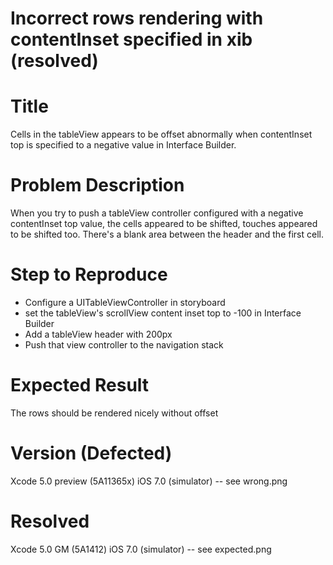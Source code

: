 Incorrect rows rendering with contentInset specified in xib (resolved)
=========================


# Title

Cells in the tableView appears to be offset abnormally when contentInset top is specified to a negative value in Interface Builder.


# Problem Description

When you try to push a tableView controller configured with a negative contentInset top value, the cells appeared to be shifted, touches appeared to be shifted too. There's a blank area between the header and the first cell.


# Step to Reproduce

- Configure a UITableViewController in storyboard
- set the tableView's scrollView content inset top to -100 in Interface Builder
- Add a tableView header with 200px
- Push that view controller to the navigation stack


# Expected Result

The rows should be rendered nicely without offset


# Version (Defected)

Xcode 5.0 preview (5A11365x) iOS 7.0 (simulator) -- see wrong.png


# Resolved

Xcode 5.0 GM (5A1412) iOS 7.0 (simulator) -- see expected.png
